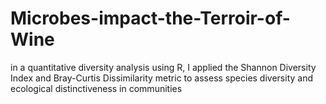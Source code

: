 # Microbes-impact-the-Terroir-of-Wine
in a quantitative diversity analysis using R, I applied the Shannon Diversity Index and Bray-Curtis Dissimilarity metric to assess species diversity and ecological distinctiveness in communities
